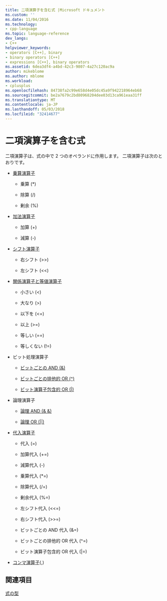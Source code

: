 ```yaml
---
title: 二項演算子を含む式 |Microsoft ドキュメント
ms.custom: ''
ms.date: 11/04/2016
ms.technology:
- cpp-language
ms.topic: language-reference
dev_langs:
- C++
helpviewer_keywords:
- operators [C++], binary
- binary operators [C++]
- expressions [C++], binary operators
ms.assetid: 6dea3df4-a4bd-42c3-9807-4a27c120ac9a
author: mikeblome
ms.author: mblome
ms.workload:
- cplusplus
ms.openlocfilehash: 84738fa2c99e658d4e05dc45a9f942218964eb68
ms.sourcegitcommit: be2a7679c2bd80968204dee03d13ca961eaa31ff
ms.translationtype: MT
ms.contentlocale: ja-JP
ms.lasthandoff: 05/03/2018
ms.locfileid: "32414677"
---
```

# <a name="expressions-with-binary-operators"></a>二項演算子を含む式
二項演算子は、式の中で 2 つのオペランドに作用します。 二項演算子は次のとおりです。  
  
-   [乗算演算子](../cpp/multiplicative-operators-and-the-modulus-operator.md)  
  
    -   乗算 (*)  
  
    -   除算 (/)  
  
    -   剰余 (%)  
  
-   [加法演算子](../cpp/additive-operators-plus-and.md)  
  
    -   加算 (+)  
  
    -   減算 (-)  
  
-   [シフト演算子](../cpp/left-shift-and-right-shift-operators-input-and-output.md)  
  
    -   右シフト (>>)  
  
    -   左シフト (<<)  
  
-   [関係演算子と等値演算子](../cpp/relational-operators-equal-and-equal.md)  
  
    -   小さい (\<)  
  
    -   大なり (>)  
  
    -   以下を (\<=)  
  
    -   以上 (>=)  
  
    -   等しい (==)  
  
    -   等しくない (!=)  
  
-   ビット処理演算子  
  
    -   [ビットごとの AND (&)](../cpp/bitwise-and-operator-amp.md)  
  
    -   [ビットごとの排他的 OR (^)](../cpp/bitwise-exclusive-or-operator-hat.md)  
  
    -   [ビット演算子包含的 OR (&#124;)](../cpp/bitwise-inclusive-or-operator-pipe.md)  
  
-   論理演算子  
  
    -   [論理 AND (& &)](../cpp/logical-and-operator-amp-amp.md)  
  
    -   [論理 OR (&#124;&#124;)](../cpp/logical-or-operator-pipe-pipe.md)  
  
-   [代入演算子](../cpp/assignment-operators.md)  
  
    -   代入 (=)  
  
    -   加算代入 (+=)  
  
    -   減算代入 (-)  
  
    -   乗算代入 (*=)  
  
    -   除算代入 (/=)  
  
    -   剰余代入 (%=)  
  
    -   左シフト代入 (<\<=)  
  
    -   右シフト代入 (>>=)  
  
    -   ビットごとの AND 代入 (&=)  
  
    -   ビットごとの排他的 OR 代入 (^=)  
  
    -   ビット演算子包含的 OR 代入 (&#124;=)  
  
-   [コンマ演算子](../cpp/comma-operator.md)(,)  
  
## <a name="see-also"></a>関連項目  
 [式の型](../cpp/types-of-expressions.md)